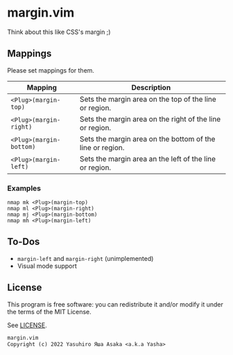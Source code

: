 # margin.vim

Think about this like CSS's margin ;)

## Mappings

Please set mappings for them.

| Mapping                 | Description                                               |
|-------------------------|-----------------------------------------------------------|
| `<Plug>(margin-top)`    | Sets the margin area on the top of the line or region.    |
| `<Plug>(margin-right)`  | Sets the margin area on the right of the line or region.  |
| `<Plug>(margin-bottom)` | Sets the margin area on the bottom of the line or region. |
| `<Plug>(margin-left)`   | Sets the margin area an the left of the line or region.   |

### Examples

```vim
nmap mk <Plug>(margin-top)
nmap ml <Plug>(margin-right)
nmap mj <Plug>(margin-bottom)
nmap mh <Plug>(margin-left)
```

## To-Dos

- `margin-left` and `margin-right` (unimplemented)
- Visual mode support


## License

This program is free software: you can redistribute it and/or modify it
under the terms of the MIT License.

See [LICENSE](LICENSE).


```txt
margin.vim
Copyright (c) 2022 Yasuhiro Яша Asaka <a.k.a Yasha>
```

